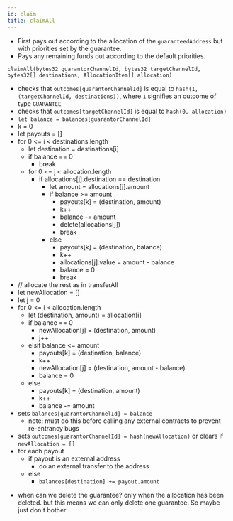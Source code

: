 ```yaml
---
id: claim
title: claimAll
---
```


- First pays out according to the allocation of the `guaranteedAddress` but with priorities set by the guarantee.
- Pays any remaining funds out according to the default priorities.

`claimAll(bytes32 guarantorChannelId, bytes32 targetChannelId, bytes32[] destinations, AllocationItem[] allocation)`

- checks that `outcomes[guarantorChannelId]` is equal to `hash(1, (targetChannelId, destinations))`, where `1` signifies an outcome of type `GUARANTEE`
- checks that `outcomes[targetChannelId]` is equal to `hash(0, allocation)`
- `let balance = balances[guarantorChannelId]`
- k = 0
- let payouts = []
- for 0 <= i < destinations.length
  - let destination = destinations[i]
  - if balance == 0
    - break
  - for 0 <= j < allocation.length
    - if allocations[j].destination == destination
      - let amount = allocations[j].amount
      - if balance >= amount
        - payouts[k] = (destination, amount)
        - k++
        - balance -= amount
        - delete(allocations[j])
        - break
      - else
        - payouts[k] = (destination, balance)
        - k++
        - allocations[j].value = amount - balance
        - balance = 0
        - break
- // allocate the rest as in transferAll
- let newAllocation = []
- let j = 0
- for 0 <= i < allocation.length
  - let (destination, amount) = allocation[i]
  - if balance == 0
    - newAllocation[j] = (destination, amount)
    - j++
  - elsif balance <= amount
    - payouts[k] = (destination, balance)
    - k++
    - newAllocation[j] = (destination, amount - balance)
    - balance = 0
  - else
    - payouts[k] = (destination, amount)
    - k++
    - balance -= amount
- sets `balances[guarantorChannelId] = balance`
  - note: must do this before calling any external contracts to prevent re-entrancy bugs
- sets `outcomes[guarantorChannelId] = hash(newAllocation)` or clears if `newAllocation = []`
- for each payout
  - if payout is an external address
    - do an external transfer to the address
  - else
    - `balances[destination] += payout.amount`

* when can we delete the guarantee? only when the allocation has been deleted. but this means we can only delete one guarantee. So maybe just don't bother
